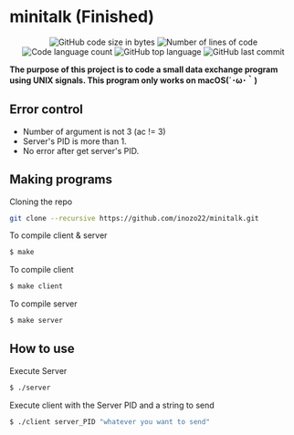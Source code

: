 <h1>
	minitalk (Finished)
</h1>  


<p align="center">
	<img alt="GitHub code size in bytes" src="https://img.shields.io/github/languages/code-size/inozo22/minitalk?color=lightblue" />
	<img alt="Number of lines of code" src="https://img.shields.io/tokei/lines/github/inozo22/minitalk?color=critical" />
	<img alt="Code language count" src="https://img.shields.io/github/languages/count/inozo22/minitalk?color=yellow" />
	<img alt="GitHub top language" src="https://img.shields.io/github/languages/top/inozo22/minitalk?color=blue" />
	<img alt="GitHub last commit" src="https://img.shields.io/github/last-commit/inozo22/minitalk?color=green" />
</p>

<p>
	<b>The purpose of this project is to code a small data exchange program using UNIX signals. This program only works on macOS(´･ω･｀)</b><br>
</p>

## Error control
- Number of argument is not 3 (ac != 3)
- Server's PID is more than 1.
- No error after get server's PID.

## Making programs

Cloning the repo
```bash
git clone --recursive https://github.com/inozo22/minitalk.git
```
To compile client & server

```bash
$ make
```
To compile client

```bash
$ make client
```
To compile server

```bash
$ make server
```

## How to use

Execute Server

```bash
$ ./server
```

Execute client with the Server PID and a string to send

```bash
$ ./client server_PID "whatever you want to send"
```
